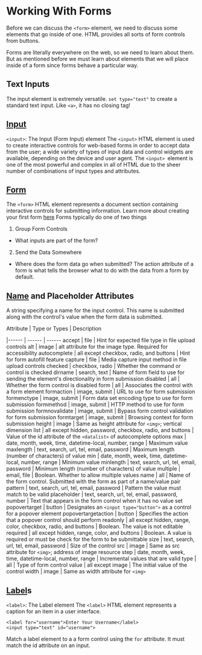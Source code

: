 # Working With Forms

Before we can discuss the `<form>` element, we need to discuss some elements that go inside of one.
HTML provides all sorts of form controls from buttons.

Forms are literally everywhere on the web, so we need to learn about them. But as mentioned before we must learn about elements that we will place inside of a form since forms behave a particular way.

## Text Inputs

The input element is extremely versatile. `set type="text"` to create a standard text input. Like `<a>`, it has no closing tag!

## [Input](https://developer.mozilla.org/en-US/docs/Web/HTML/Element/input)

`<input>`: The Input (Form Input) element
The `<input>` HTML element is used to create interactive controls for web-based forms in order to accept data from the user; a wide variety of types of input data and control widgets are available, depending on the device and user agent. The `<input> `element is one of the most powerful and complex in all of HTML due to the sheer number of combinations of input types and attributes.

## [Form](https://developer.mozilla.org/en-US/docs/Web/HTML/Element/form)

The `<form>` HTML element represents a document section containing interactive controls for submitting information.
Learn more about creating your first form [here](https://developer.mozilla.org/en-US/docs/Learn/Forms/Your_first_form)
Forms typically do one of two things

1. Group Form Controls

* What inputs are part of the form?

2. Send the Data Somewhere

* Where does the form data go when submitted?
  The action attribute of a form is what tells the browser what to do with the data from a form by default.

## [Name](https://developer.mozilla.org/en-US/docs/Web/HTML/Element/input#name) and Placeholder Attributes

A string specifying a name for the input control. This name is submitted along with the control's value when the form data is submitted.

Attribute | Type or Types | Description

|------ | ------ | ------
  accept | file | Hint for expected file type in file upload controls
  alt | image | alt attribute for the image type. Required for accessibility
  autocomplete | all except checkbox, radio, and buttons | Hint for form autofill feature
  capture | file | Media capture input method in file upload controls
  checked | checkbox, radio | Whether the command or control is checked
  dirname | search, text | Name of form field to use for sending the element's directionality in form submission
  disabled | all | Whether the form control is disabled
  form | all | Associates the control with a form element
  formaction | image, submit | URL to use for form submission
  formenctype | image, submit | Form data set encoding type to use for form submission
  formmethod | image, submit | HTTP method to use for form submission
  formnovalidate | image, submit | Bypass form control validation for form submission
  formtarget | image, submit | Browsing context for form submission
  height | image | Same as height attribute for `<img>`; vertical dimension
  list | all except hidden, password, checkbox, radio, and buttons | Value of the id attribute of the `<datalist>` of autocomplete options
  max | date, month, week, time, datetime-local, number, range | Maximum value
  maxlength | text, search, url, tel, email, password | Maximum length (number of characters) of value
  min | date, month, week, time, datetime-local, number, range | Minimum value
  minlength | text, search, url, tel, email, password | Minimum length (number of characters) of value
  multiple | email, file | Boolean. Whether to allow multiple values
  name | all | Name of the form control. Submitted with the form as part of a name/value pair
  pattern | text, search, url, tel, email, password | Pattern the value must match to be valid
  placeholder | text, search, url, tel, email, password, number | Text that appears in the form control when it has no value set
  popovertarget | button | Designates an `<input type="button">` as a control for a popover element
  popovertargetaction | button | Specifies the action that a popover control should perform
  readonly | all except hidden, range, color, checkbox, radio, and buttons | Boolean. The value is not editable
  required | all except hidden, range, color, and buttons | Boolean. A value is required or must be check for the form to be submittable
  size | text, search, url, tel, email, password | Size of the control
  src | image | Same as src attribute for `<img>`; address of image resource
  step | date, month, week, time, datetime-local, number, range | Incremental values that are valid
  type | all | Type of form control
  value | all except image | The initial value of the control
  width | image | Same as width attribute for `<img>`

## [Label](https://developer.mozilla.org/en-US/docs/Web/HTML/Element/label)s

`<label>`: The Label element
The `<label>` HTML element represents a caption for an item in a user interface.

```
<label for="username">Enter Your Username</label>
<input type="text" id="username">
```

Match a label element to a a form control using the `for` attribute. It must match the id attribute on an input.
